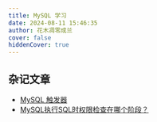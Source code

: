 ```yaml
---
title: MySQL 学习
date: 2024-08-11 15:46:35
author: 花木凋零成兰
cover: false
hiddenCover: true
---
```


## 杂记文章

- [MySQL 触发器](../数据库/MySQL/MySQL触发器.md)
- [MySQL执行SQL时权限检查在哪个阶段？](../数据库/MySQL/MySQL执行SQL时权限检查在哪个阶段？.md)
